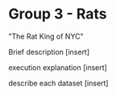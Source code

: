 # Group 3 - Rats
"The Rat King of NYC"

Brief description [insert]

execution explanation [insert]

describe each dataset [insert]


